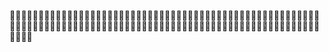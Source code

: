 :crocodile::crocodile::crocodile::crocodile::crocodile::crocodile::crocodile::crocodile::crocodile::crocodile::crocodile::crocodile::crocodile::crocodile::crocodile::crocodile::crocodile::crocodile::crocodile::crocodile::crocodile::crocodile::crocodile::crocodile::crocodile::crocodile::crocodile::crocodile::crocodile::crocodile::crocodile::crocodile::crocodile::crocodile::crocodile::crocodile::crocodile::crocodile::crocodile::crocodile::crocodile::crocodile::crocodile::crocodile::crocodile::crocodile::crocodile::crocodile::crocodile::crocodile::crocodile::crocodile::crocodile::crocodile::crocodile::crocodile::crocodile::crocodile::crocodile::crocodile::crocodile::crocodile::crocodile::crocodile::crocodile::crocodile::crocodile::crocodile::crocodile::crocodile::crocodile::crocodile::crocodile::crocodile::crocodile::crocodile::crocodile::crocodile::crocodile::crocodile::crocodile::crocodile::crocodile::crocodile::crocodile::crocodile::crocodile::crocodile::crocodile::crocodile::crocodile::crocodile::crocodile::crocodile::crocodile::crocodile::crocodile::crocodile::crocodile::crocodile::crocodile::crocodile::crocodile::crocodile::crocodile::crocodile::crocodile::crocodile::crocodile::crocodile::crocodile::crocodile:
